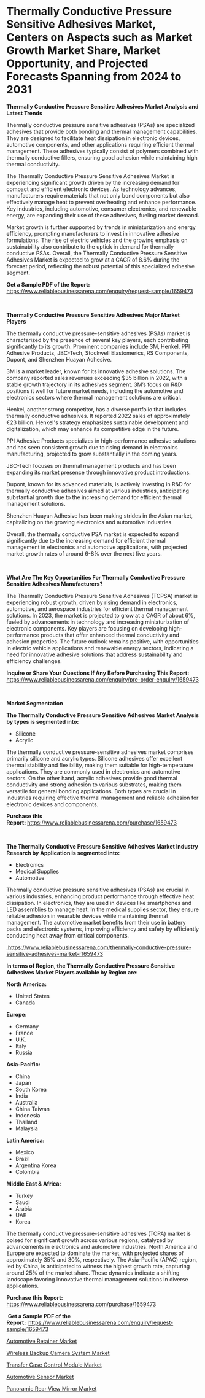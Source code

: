 <p><h1>Thermally Conductive Pressure Sensitive Adhesives Market, Centers on Aspects such as Market Growth Market Share, Market Opportunity, and Projected Forecasts Spanning from 2024 to 2031</h1></p><p><strong>Thermally Conductive Pressure Sensitive Adhesives Market Analysis and Latest Trends</strong></p>
<p><p>Thermally conductive pressure sensitive adhesives (PSAs) are specialized adhesives that provide both bonding and thermal management capabilities. They are designed to facilitate heat dissipation in electronic devices, automotive components, and other applications requiring efficient thermal management. These adhesives typically consist of polymers combined with thermally conductive fillers, ensuring good adhesion while maintaining high thermal conductivity.</p><p>The Thermally Conductive Pressure Sensitive Adhesives Market is experiencing significant growth driven by the increasing demand for compact and efficient electronic devices. As technology advances, manufacturers require materials that not only bond components but also effectively manage heat to prevent overheating and enhance performance. Key industries, including automotive, consumer electronics, and renewable energy, are expanding their use of these adhesives, fueling market demand.</p><p>Market growth is further supported by trends in miniaturization and energy efficiency, prompting manufacturers to invest in innovative adhesive formulations. The rise of electric vehicles and the growing emphasis on sustainability also contribute to the uptick in demand for thermally conductive PSAs. Overall, the Thermally Conductive Pressure Sensitive Adhesives Market is expected to grow at a CAGR of 8.6% during the forecast period, reflecting the robust potential of this specialized adhesive segment.</p></p>
<p><strong>Get a Sample PDF of the Report:&nbsp;</strong> <a href="https://www.reliablebusinessarena.com/enquiry/request-sample/1659473?utm_campaign=1766&utm_medium=2&utm_source=Github&utm_content=ia&utm_term=09122024&utm_id=thermally-conductive-pressure-sensitive-adhesives">https://www.reliablebusinessarena.com/enquiry/request-sample/1659473</a></p>
<p>&nbsp;</p>
<p><strong>Thermally Conductive Pressure Sensitive Adhesives Major Market Players</strong></p>
<p><p>The thermally conductive pressure-sensitive adhesives (PSAs) market is characterized by the presence of several key players, each contributing significantly to its growth. Prominent companies include 3M, Henkel, PPI Adhesive Products, JBC-Tech, Stockwell Elastomerics, RS Components, Dupont, and Shenzhen Huayan Adhesive. </p><p>3M is a market leader, known for its innovative adhesive solutions. The company reported sales revenues exceeding $35 billion in 2022, with a stable growth trajectory in its adhesives segment. 3M’s focus on R&D positions it well for future market needs, including the automotive and electronics sectors where thermal management solutions are critical.</p><p>Henkel, another strong competitor, has a diverse portfolio that includes thermally conductive adhesives. It reported 2022 sales of approximately €23 billion. Henkel's strategy emphasizes sustainable development and digitalization, which may enhance its competitive edge in the future.</p><p>PPI Adhesive Products specializes in high-performance adhesive solutions and has seen consistent growth due to rising demand in electronics manufacturing, projected to grow substantially in the coming years. </p><p>JBC-Tech focuses on thermal management products and has been expanding its market presence through innovative product introductions. </p><p>Dupont, known for its advanced materials, is actively investing in R&D for thermally conductive adhesives aimed at various industries, anticipating substantial growth due to the increasing demand for efficient thermal management solutions.</p><p>Shenzhen Huayan Adhesive has been making strides in the Asian market, capitalizing on the growing electronics and automotive industries. </p><p>Overall, the thermally conductive PSA market is expected to expand significantly due to the increasing demand for efficient thermal management in electronics and automotive applications, with projected market growth rates of around 6-8% over the next five years.</p></p>
<p>&nbsp;</p>
<p><strong>What Are The Key Opportunities For Thermally Conductive Pressure Sensitive Adhesives Manufacturers?</strong></p>
<p><p>The Thermally Conductive Pressure Sensitive Adhesives (TCPSA) market is experiencing robust growth, driven by rising demand in electronics, automotive, and aerospace industries for efficient thermal management solutions. In 2023, the market is projected to grow at a CAGR of about 6%, fueled by advancements in technology and increasing miniaturization of electronic components. Key players are focusing on developing high-performance products that offer enhanced thermal conductivity and adhesion properties. The future outlook remains positive, with opportunities in electric vehicle applications and renewable energy sectors, indicating a need for innovative adhesive solutions that address sustainability and efficiency challenges.</p></p>
<p><strong>Inquire or Share Your Questions If Any Before Purchasing This Report:</strong> <a href="https://www.reliablebusinessarena.com/enquiry/pre-order-enquiry/1659473?utm_campaign=1766&utm_medium=2&utm_source=Github&utm_content=ia&utm_term=09122024&utm_id=thermally-conductive-pressure-sensitive-adhesives">https://www.reliablebusinessarena.com/enquiry/pre-order-enquiry/1659473</a></p>
<p>&nbsp;</p>
<p><strong>Market Segmentation</strong></p>
<p><strong>The Thermally Conductive Pressure Sensitive Adhesives Market Analysis by types is segmented into:</strong></p>
<p><ul><li>Silicone</li><li>Acrylic</li></ul></p>
<p><p>The thermally conductive pressure-sensitive adhesives market comprises primarily silicone and acrylic types. Silicone adhesives offer excellent thermal stability and flexibility, making them suitable for high-temperature applications. They are commonly used in electronics and automotive sectors. On the other hand, acrylic adhesives provide good thermal conductivity and strong adhesion to various substrates, making them versatile for general bonding applications. Both types are crucial in industries requiring effective thermal management and reliable adhesion for electronic devices and components.</p></p>
<p><strong>Purchase this Report:&nbsp;</strong><a href="https://www.reliablebusinessarena.com/purchase/1659473?utm_campaign=1766&utm_medium=2&utm_source=Github&utm_content=ia&utm_term=09122024&utm_id=thermally-conductive-pressure-sensitive-adhesives">https://www.reliablebusinessarena.com/purchase/1659473</a></p>
<p>&nbsp;</p>
<p><strong>The Thermally Conductive Pressure Sensitive Adhesives Market Industry Research by Application is segmented into:</strong></p>
<p><ul><li>Electronics</li><li>Medical Supplies</li><li>Automotive</li></ul></p>
<p><p>Thermally conductive pressure sensitive adhesives (PSAs) are crucial in various industries, enhancing product performance through effective heat dissipation. In electronics, they are used in devices like smartphones and LED assemblies to manage heat. In the medical supplies sector, they ensure reliable adhesion in wearable devices while maintaining thermal management. The automotive market benefits from their use in battery packs and electronic systems, improving efficiency and safety by efficiently conducting heat away from critical components.</p></p>
<p><a href="https://www.reliablebusinessarena.com/thermally-conductive-pressure-sensitive-adhesives-market-r1659473?utm_campaign=1766&utm_medium=2&utm_source=Github&utm_content=ia&utm_term=09122024&utm_id=thermally-conductive-pressure-sensitive-adhesives">&nbsp;https://www.reliablebusinessarena.com/thermally-conductive-pressure-sensitive-adhesives-market-r1659473</a></p>
<p><strong>In terms of Region, the Thermally Conductive Pressure Sensitive Adhesives Market Players available by Region are:</strong></p>
<p>
    <p> <strong> North America: </strong>
        <ul>
            <li>United States</li>
            <li>Canada</li>
        </ul>
        </p> 
    <p> <strong> Europe: </strong>
        <ul>
            <li>Germany</li>
            <li>France</li>
            <li>U.K.</li>
            <li>Italy</li>
            <li>Russia</li>
        </ul>
        </p> 
    <p> <strong> Asia-Pacific: </strong>
        <ul>
            <li>China</li>
            <li>Japan</li>
            <li>South Korea</li>
            <li>India</li>
            <li>Australia</li>
            <li>China Taiwan</li>
            <li>Indonesia</li>
            <li>Thailand</li>
            <li>Malaysia</li>
        </ul>
        </p> 
    <p> <strong> Latin America: </strong>
        <ul>
            <li>Mexico</li>
            <li>Brazil</li>
            <li>Argentina Korea</li>
            <li>Colombia</li>
        </ul>
        </p> 
    <p> <strong> Middle East & Africa: </strong>
        <ul>
            <li>Turkey</li>
            <li>Saudi</li>
            <li>Arabia</li>
            <li>UAE</li>
            <li>Korea</li>
        </ul>
    </p>
    </p>
<p><p>The thermally conductive pressure-sensitive adhesives (TCPA) market is poised for significant growth across various regions, catalyzed by advancements in electronics and automotive industries. North America and Europe are expected to dominate the market, with projected shares of approximately 35% and 30%, respectively. The Asia-Pacific (APAC) region, led by China, is anticipated to witness the highest growth rate, capturing around 25% of the market share. These dynamics indicate a shifting landscape favoring innovative thermal management solutions in diverse applications.</p></p>
<p><strong>Purchase this Report: </strong><a href="https://www.reliablebusinessarena.com/purchase/1659473?utm_campaign=1766&utm_medium=2&utm_source=Github&utm_content=ia&utm_term=09122024&utm_id=thermally-conductive-pressure-sensitive-adhesives">https://www.reliablebusinessarena.com/purchase/1659473</a></p>
<p>&nbsp;<strong>Get a Sample PDF of the Report:&nbsp;&nbsp;</strong><a href="https://www.reliablebusinessarena.com/enquiry/request-sample/1659473?utm_campaign=1766&utm_medium=2&utm_source=Github&utm_content=ia&utm_term=09122024&utm_id=thermally-conductive-pressure-sensitive-adhesives">https://www.reliablebusinessarena.com/enquiry/request-sample/1659473</a></p>
<p><strong></strong></p>
<p><p><a href="https://www.linkedin.com/pulse/automotive-retainer-market-analysis-driving-business-advancement-ckdjf?utm_campaign=1766&utm_medium=2&utm_source=Github&utm_content=ia&utm_term=09122024&utm_id=thermally-conductive-pressure-sensitive-adhesives">Automotive Retainer Market</a></p><p><a href="https://www.linkedin.com/pulse/global-analysis-wireless-backup-camera-system-market-size-ehtrf?utm_campaign=1766&utm_medium=2&utm_source=Github&utm_content=ia&utm_term=09122024&utm_id=thermally-conductive-pressure-sensitive-adhesives">Wireless Backup Camera System Market</a></p><p><a href="https://www.linkedin.com/pulse/detailed-analysis-size-transfer-case-control-module-market-ryngf?utm_campaign=1766&utm_medium=2&utm_source=Github&utm_content=ia&utm_term=09122024&utm_id=thermally-conductive-pressure-sensitive-adhesives">Transfer Case Control Module Market</a></p><p><a href="https://www.linkedin.com/pulse/automotive-sensor-market-outlook-share-analysis-growth-trends-1pjmf?utm_campaign=1766&utm_medium=2&utm_source=Github&utm_content=ia&utm_term=09122024&utm_id=thermally-conductive-pressure-sensitive-adhesives">Automotive Sensor Market</a></p><p><a href="https://www.linkedin.com/pulse/panoramic-rear-view-mirror-market-research-report-identifying-arm7f?utm_campaign=1766&utm_medium=2&utm_source=Github&utm_content=ia&utm_term=09122024&utm_id=thermally-conductive-pressure-sensitive-adhesives">Panoramic Rear View Mirror Market</a></p></p>